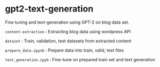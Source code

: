 # gpt2-text-generation

Fine tuning and text-generation using GPT-2 on blog data set. 

```content-extraction``` : Extracting blog data using wordpress API <br>

```dataset``` : Train, validation, test datasets from extracted content <br>

```prepare_data.ipynb``` : Prepare data into train, valid, test files <br>

```text_generation.ipyb``` : Fine-tune on prepared train set and text generation 

